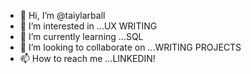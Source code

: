 - 👋 Hi, I’m @taiylarball
- 👀 I’m interested in ...UX WRITING 
- 🌱 I’m currently learning ...SQL
- 💞️ I’m looking to collaborate on ...WRITING PROJECTS
- 📫 How to reach me ...LINKEDIN!

<!---
taiylarball/taiylarball is a ✨ special ✨ repository because its `README.md` (this file) appears on your GitHub profile.
You can click the Preview link to take a look at your changes.
--->
